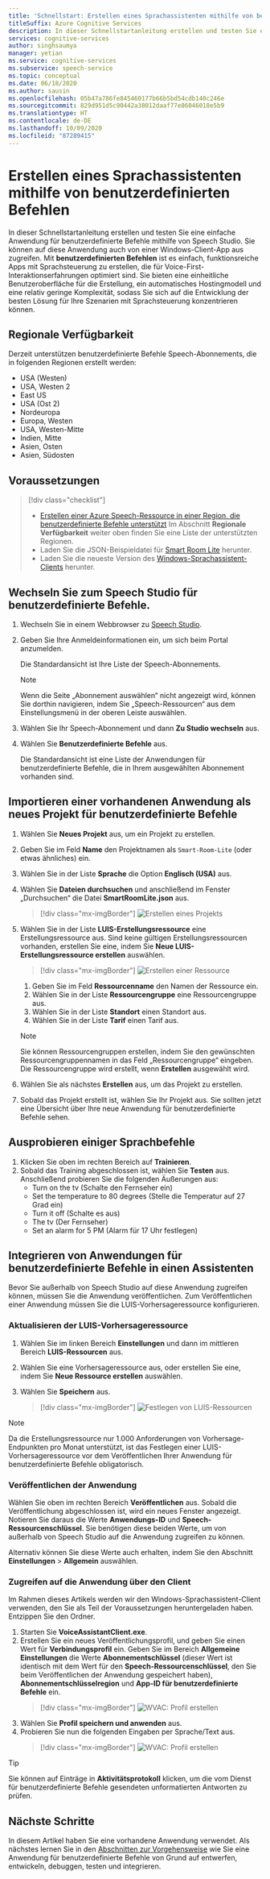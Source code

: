 ```yaml
---
title: 'Schnellstart: Erstellen eines Sprachassistenten mithilfe von benutzerdefinierten Befehlen'
titleSuffix: Azure Cognitive Services
description: In dieser Schnellstartanleitung erstellen und testen Sie eine einfache Anwendung für benutzerdefinierte Befehle mithilfe von Speech Studio.
services: cognitive-services
author: singhsaumya
manager: yetian
ms.service: cognitive-services
ms.subservice: speech-service
ms.topic: conceptual
ms.date: 06/18/2020
ms.author: sausin
ms.openlocfilehash: 05b47a786fe845460177b66b5bd54cdb140c246e
ms.sourcegitcommit: 829d951d5c90442a38012daaf77e86046018e5b9
ms.translationtype: HT
ms.contentlocale: de-DE
ms.lasthandoff: 10/09/2020
ms.locfileid: "87289415"
---
```

# <a name="create-a-voice-assistant-using-custom-commands"></a>Erstellen eines Sprachassistenten mithilfe von benutzerdefinierten Befehlen

In dieser Schnellstartanleitung erstellen und testen Sie eine einfache Anwendung für benutzerdefinierte Befehle mithilfe von Speech Studio. Sie können auf diese Anwendung auch von einer Windows-Client-App aus zugreifen. Mit **benutzerdefinierten Befehlen** ist es einfach, funktionsreiche Apps mit Sprachsteuerung zu erstellen, die für Voice-First-Interaktionserfahrungen optimiert sind. Sie bieten eine einheitliche Benutzeroberfläche für die Erstellung, ein automatisches Hostingmodell und eine relativ geringe Komplexität, sodass Sie sich auf die Entwicklung der besten Lösung für Ihre Szenarien mit Sprachsteuerung konzentrieren können.

## <a name="region-availability"></a>Regionale Verfügbarkeit
Derzeit unterstützen benutzerdefinierte Befehle Speech-Abonnements, die in folgenden Regionen erstellt werden:
* USA (Westen)
* USA, Westen 2
* East US
* USA (Ost 2)
* Nordeuropa
* Europa, Westen
* USA, Westen-Mitte
* Indien, Mitte
* Asien, Osten
* Asien, Südosten

## <a name="prerequisites"></a>Voraussetzungen

> [!div class="checklist"]
> * <a href="https://ms.portal.azure.com/#create/Microsoft.CognitiveServicesSpeechServices" target="_blank">Erstellen einer Azure Speech-Ressource in einer Region, die benutzerdefinierte Befehle unterstützt<span class="docon docon-navigate-external x-hidden-focus"></span></a> Im Abschnitt **Regionale Verfügbarkeit** weiter oben finden Sie eine Liste der unterstützten Regionen.
> * Laden Sie die JSON-Beispieldatei für [Smart Room Lite](https://aka.ms/speech/cc-quickstart) herunter.
> * Laden Sie die neueste Version des [Windows-Sprachassistent-Clients](https://aka.ms/speech/va-samples-wvac) herunter.

## <a name="go-to-the-speech-studio-for-custom-commands"></a>Wechseln Sie zum Speech Studio für benutzerdefinierte Befehle.

1. Wechseln Sie in einem Webbrowser zu [Speech Studio](https://speech.microsoft.com/).
1. Geben Sie Ihre Anmeldeinformationen ein, um sich beim Portal anzumelden.

   Die Standardansicht ist Ihre Liste der Speech-Abonnements.
   > [!NOTE]
   > Wenn die Seite „Abonnement auswählen“ nicht angezeigt wird, können Sie dorthin navigieren, indem Sie „Speech-Ressourcen“ aus dem Einstellungsmenü in der oberen Leiste auswählen.

1. Wählen Sie Ihr Speech-Abonnement und dann **Zu Studio wechseln** aus.
1. Wählen Sie **Benutzerdefinierte Befehle** aus.

   Die Standardansicht ist eine Liste der Anwendungen für benutzerdefinierte Befehle, die in Ihrem ausgewählten Abonnement vorhanden sind.

## <a name="import-an-existing-application-as-a-new-custom-commands-project"></a>Importieren einer vorhandenen Anwendung als neues Projekt für benutzerdefinierte Befehle

1. Wählen Sie **Neues Projekt** aus, um ein Projekt zu erstellen.

1. Geben Sie im Feld **Name** den Projektnamen als `Smart-Room-Lite` (oder etwas ähnliches) ein.
1. Wählen Sie in der Liste **Sprache** die Option **Englisch (USA)** aus.
1. Wählen Sie **Dateien durchsuchen** und anschließend im Fenster „Durchsuchen“ die Datei **SmartRoomLite.json** aus.

    > [!div class="mx-imgBorder"]
    > ![Erstellen eines Projekts](media/custom-commands/import-project.png)

1.  Wählen Sie in der Liste **LUIS-Erstellungsressource** eine Erstellungsressource aus. Sind keine gültigen Erstellungsressourcen vorhanden, erstellen Sie eine, indem Sie **Neue LUIS-Erstellungsressource erstellen** auswählen.

    > [!div class="mx-imgBorder"]
    > ![Erstellen einer Ressource](media/custom-commands/create-new-luis-resource.png)
    
    
    1. Geben Sie im Feld **Ressourcenname** den Namen der Ressource ein.
    1. Wählen Sie in der Liste **Ressourcengruppe** eine Ressourcengruppe aus.
    1. Wählen Sie in der Liste **Standort** einen Standort aus.
    1. Wählen Sie in der Liste **Tarif** einen Tarif aus.
    
    
    > [!NOTE]
    > Sie können Ressourcengruppen erstellen, indem Sie den gewünschten Ressourcengruppennamen in das Feld „Ressourcengruppe“ eingeben. Die Ressourcengruppe wird erstellt, wenn **Erstellen** ausgewählt wird.


1. Wählen Sie als nächstes **Erstellen** aus, um das Projekt zu erstellen.
1. Sobald das Projekt erstellt ist, wählen Sie Ihr Projekt aus.
Sie sollten jetzt eine Übersicht über Ihre neue Anwendung für benutzerdefinierte Befehle sehen.

## <a name="try-out-some-voice-commands"></a>Ausprobieren einiger Sprachbefehle
1. Klicken Sie oben im rechten Bereich auf **Trainieren**.
1. Sobald das Training abgeschlossen ist, wählen Sie **Testen** aus. Anschließend probieren Sie die folgenden Äußerungen aus:
    - Turn on the tv (Schalte den Fernseher ein)
    - Set the temperature to 80 degrees (Stelle die Temperatur auf 27 Grad ein)
    - Turn it off (Schalte es aus)
    - The tv (Der Fernseher)
    - Set an alarm for 5 PM (Alarm für 17 Uhr festlegen)

## <a name="integrate-custom-commands-application-in-an-assistant"></a>Integrieren von Anwendungen für benutzerdefinierte Befehle in einen Assistenten
Bevor Sie außerhalb von Speech Studio auf diese Anwendung zugreifen können, müssen Sie die Anwendung veröffentlichen. Zum Veröffentlichen einer Anwendung müssen Sie die LUIS-Vorhersageressource konfigurieren.  

### <a name="update-prediction-luis-resource"></a>Aktualisieren der LUIS-Vorhersageressource


1. Wählen Sie im linken Bereich **Einstellungen** und dann im mittleren Bereich **LUIS-Ressourcen** aus.
1. Wählen Sie eine Vorhersageressource aus, oder erstellen Sie eine, indem Sie **Neue Ressource erstellen** auswählen.
1. Wählen Sie **Speichern** aus.
    
    > [!div class="mx-imgBorder"]
    > ![Festlegen von LUIS-Ressourcen](media/custom-commands/set-luis-resources.png)

> [!NOTE]
> Da die Erstellungsressource nur 1.000 Anforderungen von Vorhersage-Endpunkten pro Monat unterstützt, ist das Festlegen einer LUIS-Vorhersageressource vor dem Veröffentlichen Ihrer Anwendung für benutzerdefinierte Befehle obligatorisch.

### <a name="publish-the-application"></a>Veröffentlichen der Anwendung

Wählen Sie oben im rechten Bereich **Veröffentlichen** aus. Sobald die Veröffentlichung abgeschlossen ist, wird ein neues Fenster angezeigt. Notieren Sie daraus die Werte **Anwendungs-ID** und **Speech-Ressourcenschlüssel**. Sie benötigen diese beiden Werte, um von außerhalb von Speech Studio auf die Anwendung zugreifen zu können.

Alternativ können Sie diese Werte auch erhalten, indem Sie den Abschnitt **Einstellungen** > **Allgemein** auswählen.

### <a name="access-application-from-client"></a>Zugreifen auf die Anwendung über den Client

Im Rahmen dieses Artikels werden wir den Windows-Sprachassistent-Client verwenden, den Sie als Teil der Voraussetzungen heruntergeladen haben. Entzippen Sie den Ordner.
1. Starten Sie **VoiceAssistantClient.exe**.
1. Erstellen Sie ein neues Veröffentlichungsprofil, und geben Sie einen Wert für **Verbindungsprofil** ein. Geben Sie im Bereich **Allgemeine Einstellungen** die Werte **Abonnementschlüssel** (dieser Wert ist identisch mit dem Wert für den **Speech-Ressourcenschlüssel**, den Sie beim Veröffentlichen der Anwendung gespeichert haben), **Abonnementschlüsselregion** und **App-ID für benutzerdefinierte Befehle** ein.
    > [!div class="mx-imgBorder"]
    > ![WVAC: Profil erstellen](media/custom-commands/create-profile.png)
1. Wählen Sie **Profil speichern und anwenden** aus.
1. Probieren Sie nun die folgenden Eingaben per Sprache/Text aus.
    > [!div class="mx-imgBorder"]
    > ![WVAC: Profil erstellen](media/custom-commands/conversation.png)


> [!TIP]
> Sie können auf Einträge in **Aktivitätsprotokoll** klicken, um die vom Dienst für benutzerdefinierte Befehle gesendeten unformatierten Antworten zu prüfen.

## <a name="next-steps"></a>Nächste Schritte

In diesem Artikel haben Sie eine vorhandene Anwendung verwendet. Als nächstes lernen Sie in den [Abschnitten zur Vorgehensweise](how-to-custom-commands-create-application-with-simple-commands.md) wie Sie eine Anwendung für benutzerdefinierte Befehle von Grund auf entwerfen, entwickeln, debuggen, testen und integrieren.
